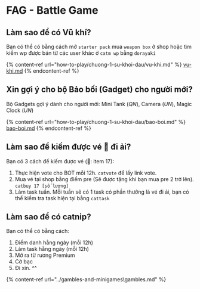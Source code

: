 # FAG - Battle Game

## Làm sao để có Vũ khí?

Bạn có thể có bằng cách mở `starter pack` mua `weapon box` ở shop hoặc tìm kiếm wp được bán từ các user khác ở `catm wp` bằng `dorayaki`

{% content-ref url="how-to-play/chuong-1-su-khoi-dau/vu-khi.md" %}
[vu-khi.md](how-to-play/chuong-1-su-khoi-dau/vu-khi.md)
{% endcontent-ref %}

## Xin gợi ý cho bộ Bảo bối (Gadget) cho người mới?

Bộ Gadgets gợi ý dành cho người mới: Mini Tank (_QN_), Camera (_UN_), Magic Clock (_UN_)

{% content-ref url="how-to-play/chuong-1-su-khoi-dau/bao-boi.md" %}
[bao-boi.md](how-to-play/chuong-1-su-khoi-dau/bao-boi.md)
{% endcontent-ref %}

## Làm sao để kiếm được vé 🎫 đi ải?

Bạn có 3 cách để kiếm được vé (🎫: item 17):

1. Thực hiện vote cho BOT mỗi 12h. `catvote` để lấy link vote.
2. Mua vé tại shop bằng điểm pre (Sẽ được tặng khi bạn mua pre 2 trở lên). `catbuy 17 [số lượng]`
3. Làm task tuần. Mỗi tuần sẽ có 1 task có phần thưởng là vé đi ải, bạn có thể kiểm tra task hiện tại bằng `cattask`

## Làm sao để có catnip?

Bạn có thể có bằng cách:

1. Điểm danh hằng ngày (mỗi 12h)
2. Làm task hằng ngày (mỗi 12h)
3. Mở ra từ rương Premium
4. Cờ bạc
5. Đi xin. ^^

{% content-ref url="../gambles-and-minigames\gambles.md" %}
